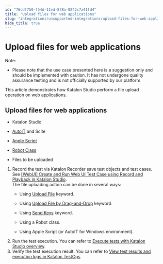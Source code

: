 ```yaml
---
id: "76cdf750-f54d-11ed-878a-0242c7a41fd4"
title: "Upload files for web applications"
slug: "integrations/unsupported-integrations/upload-files-for-web-applications"
hide_title: true
---
```


# <a id="concept-5297" class="anchor_top_offset"/><a id="ariaid-title1" class="anchor_top_offset"/>Upload files for web applications

<div xmlns="http://www.w3.org/1999/xhtml" className="note note note_note"><span className="note__title">Note:</span> <ul className="ul"><li className="li"><p className="p">Please note that the use case presented here is a suggestion only and should be implemented with caution. It has not undergone quality assurance testing and is not officially supported by our platform. </p></li></ul></div>
<p xmlns="http://www.w3.org/1999/xhtml" className="p">This article demonstrates how Katalon Studio perform a file upload operation on web applications.</p> 

## <a id="task-3022" class="anchor_top_offset"/>Upload files for web applications

<div xmlns="http://www.w3.org/1999/xhtml" className="section prereq p"><ul className="ul"><li className="li"><p className="p">Katalon Studio </p></li><li className="li"><a className="xref j-external-link" href="https://www.autoitscript.com/site/autoit/downloads/" target="_blank">AutoIT</a> and Scite</li><li className="li"><p className="p"><a className="xref j-external-link" href="https://developer.apple.com/library/archive/documentation/AppleScript/Conceptual/AppleScriptLangGuide/conceptual/ASLR_script_objects.html#//apple_ref/doc/uid/TP40000983-CH207-BAJJCIAA" target="_blank">Apple Script</a></p></li><li className="li"><p className="p"><a className="xref j-external-link" href="https://docs.oracle.com/javase/7/docs/api/java/awt/Robot.html" target="_blank">Robot Class</a></p></li><li className="li"><p className="p">Files to be uploaded</p></li></ul></div>
<ol xmlns="http://www.w3.org/1999/xhtml" className="ol steps"><li className="li step stepexpand"><span className="ph cmd">Record the test via <span className="ph">Katalon Recorder</span> save test objects and test cases. See <a className="xref" href="/docs/get-started/sample-projects/webui/webui-create-and-run-web-ui-test-case-using-record-and-playback-in-katalon-studio">[WebUI] Create and Run Web UI Test Case using Record and Playback in <span className="ph">Katalon Studio</span></a>.</span><div className="itemgroup info">The file uploading action can be done in several ways: <ul className="ul"><li className="li"><p className="p">Using <a className="xref" href="/docs/create-tests/keywords/keyword-description-in-katalon-studio/web-ui-keywords/webui-upload-file">Upload File</a> keyword.</p></li><li className="li"><p className="p">Using <a className="xref" href="/docs/create-tests/keywords/keyword-description-in-katalon-studio/web-ui-keywords/webui-upload-file-by-drag-and-drop">Upload File by Drag-and-Drop</a> keyword.</p></li><li className="li"><p className="p">Using <a className="xref" href="/docs/create-tests/keywords/keyword-description-in-katalon-studio/web-ui-keywords/webui-send-keys">Send Keys</a> keyword.</p></li><li className="li"><p className="p">Using a Robot class.</p></li><li className="li"><p className="p">Using Apple Script (or AutoIT for Windows environment).</p></li></ul></div></li><li className="li step stepexpand"><span className="ph cmd">Run the test execution. You can refer to <a className="xref" href="/docs/execute/test-execution-with-katalon-studio/execute-tests-with-katalon-studio-overview">Execute tests with Katalon Studio overview</a>.</span></li><li className="li step stepexpand"><span className="ph cmd">Verify the test execution result. You can refer to <a className="xref" href="/docs/analyze/reports/view-test-reports/view-test-reports-in-katalon-testops/view-test-run-results/view-test-results-and-execution-logs-in-katalon-testops/view-test-results-and-execution-logs-in-katalon-testops">View test results and execution logs in Katalon TestOps</a>.</span></li></ol> 
